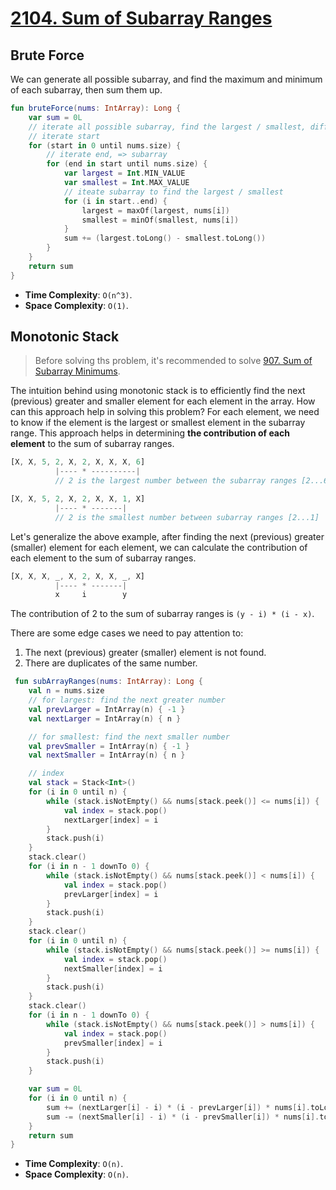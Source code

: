 # [2104. Sum of Subarray Ranges](https://leetcode.com/problems/sum-of-subarray-ranges/)

## Brute Force
We can generate all possible subarray, and find the maximum and minimum of each subarray, then sum them up.

```kotlin
fun bruteForce(nums: IntArray): Long {
    var sum = 0L
    // iterate all possible subarray, find the largest / smallest, diff of them => sum up
    // iterate start
    for (start in 0 until nums.size) {
        // iterate end, => subarray
        for (end in start until nums.size) {
            var largest = Int.MIN_VALUE
            var smallest = Int.MAX_VALUE
            // iteate subarray to find the largest / smallest
            for (i in start..end) {
                largest = maxOf(largest, nums[i])
                smallest = minOf(smallest, nums[i])
            }
            sum += (largest.toLong() - smallest.toLong())
        }
    }
    return sum
}
```
* **Time Complexity**: `O(n^3)`.
* **Space Complexity**: `O(1)`.

## Monotonic Stack
> Before solving ths problem, it's recommended to solve [907. Sum of Subarray Minimums](https://leetcode.com/problems/sum-of-subarray-minimums/).

The intuition behind using monotonic stack is to efficiently find the next (previous) greater and smaller element for each element in the array. How can this approach help in solving this problem? For each element, we need to know if the element is the largest or smallest element in the subarray range. This approach helps in determining **the contribution of each element** to the sum of subarray ranges.

```js
[X, X, 5, 2, X, 2, X, X, X, 6]
          |---- * ----------|
          // 2 is the largest number between the subarray ranges [2...6]

[X, X, 5, 2, X, 2, X, X, 1, X]
          |---- * -------| 
          // 2 is the smallest number between subarray ranges [2...1]

```
Let's generalize the above example, after finding the next (previous) greater (smaller) element for each element, we can calculate the contribution of each element to the sum of subarray ranges. 
```js 
[X, X, X, _, X, 2, X, X, _, X]
          |---- * -------|
          x     i        y
```
The contribution of 2 to the sum of subarray ranges is `(y - i) * (i - x)`.

There are some edge cases we need to pay attention to:
1. The next (previous) greater (smaller) element is not found.
2. There are duplicates of the same number.

```kotlin
 fun subArrayRanges(nums: IntArray): Long {
    val n = nums.size
    // for largest: find the next greater number
    val prevLarger = IntArray(n) { -1 }
    val nextLarger = IntArray(n) { n }

    // for smallest: find the next smaller number
    val prevSmaller = IntArray(n) { -1 }
    val nextSmaller = IntArray(n) { n }

    // index
    val stack = Stack<Int>()
    for (i in 0 until n) {
        while (stack.isNotEmpty() && nums[stack.peek()] <= nums[i]) {
            val index = stack.pop()
            nextLarger[index] = i
        }
        stack.push(i)
    }
    stack.clear()
    for (i in n - 1 downTo 0) {
        while (stack.isNotEmpty() && nums[stack.peek()] < nums[i]) {
            val index = stack.pop()
            prevLarger[index] = i
        }
        stack.push(i)
    }
    stack.clear()
    for (i in 0 until n) {
        while (stack.isNotEmpty() && nums[stack.peek()] >= nums[i]) {
            val index = stack.pop()
            nextSmaller[index] = i
        }
        stack.push(i)
    }
    stack.clear()
    for (i in n - 1 downTo 0) {
        while (stack.isNotEmpty() && nums[stack.peek()] > nums[i]) {
            val index = stack.pop()
            prevSmaller[index] = i
        }
        stack.push(i)
    }

    var sum = 0L
    for (i in 0 until n) {
        sum += (nextLarger[i] - i) * (i - prevLarger[i]) * nums[i].toLong()
        sum -= (nextSmaller[i] - i) * (i - prevSmaller[i]) * nums[i].toLong()
    }
    return sum
}
```

* **Time Complexity**: `O(n)`.
* **Space Complexity**: `O(n)`.